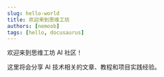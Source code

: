```yaml
---
slug: hello-world
title: 欢迎来到思维工坊
authors: [nemoob]
tags: [hello, docusaurus]
---
```


欢迎来到思维工坊 AI 社区！

这里将会分享 AI 技术相关的文章、教程和项目实践经验。
